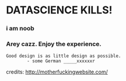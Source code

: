 # DATASCIENCE KILLS!
### i am noob
### Arey cazz. Enjoy the experience.
```
Good design is as little design as possible.
        - some German _____xxxxxxr  
```
        
credits: http://motherfuckingwebsite.com/

<!--
**biparnakroy/biparnakroy** is a ✨ _special_ ✨ repository because its `README.md` (this file) appears on your GitHub profile.

Here are some ideas to get you started:

- 🔭 I’m currently working on ...
- 🌱 I’m currently learning ...
- 👯 I’m looking to collaborate on ...
- 🤔 I’m looking for help with ...
- 💬 Ask me about ...
- 📫 How to reach me: ...
- 😄 Pronouns: ...
- ⚡ Fun fact: ...
-->
